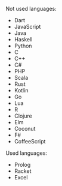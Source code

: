 Not used languages:
 * Dart
 * JavaScript
 * Java
 * Haskell
 * Python
 * C
 * C++
 * C#
 * PHP
 * Scala
 * Rust
 * Kotlin
 * Go
 * Lua
 * R
 * Clojure
 * Elm
 * Coconut
 * F#
 * CoffeeScript

Used languages:
 * Prolog
 * Racket
 * Excel
